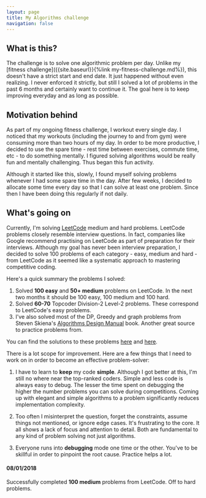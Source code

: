 ```yaml
---
layout: page
title: My Algorithms challenge
navigation: false
---
```


## What is this?
The challenge is to solve one algorithmic problem per day.
Unlike my [fitness challenge]({{site.baseurl}}{%link my-fitness-challenge.md%}),
this doesn't have a strict start and end date. It just happened without even
realizing. I never enforced it strictly, but still I solved a lot of
problems in the past 6 months and certainly want to continue it. The goal here
is to keep improving everyday and as long as possible.

## Motivation behind

As part of my ongoing fitness challenge, I workout every single day. I noticed
that my workouts (including the journey to and from gym) were consuming more than
two hours of my day. In order to be more productive, I decided to use the spare
time - rest time between exercises, commute time, etc - to do something mentally. 
I figured solving algorithms would be really fun and mentally challenging. Thus
began this fun activity.

Although it started like this, slowly, I found myself solving problems whenever
I had some spare time in the day. After few weeks, I decided to allocate some time
every day so that I can solve at least one problem. Since then I have been doing
this regularly if not daily.

## What's going on

Currently, I'm solving [LeetCode](https://leetcode.com/) medium and hard problems. LeetCode problems
closely resemble interview questions. In fact, companies like Google recommend
practising on LeetCode as part of preparation for their interviews. Although my
goal has never been interview preparation, I decided to solve 100 problems of
each category - easy, medium and hard - from LeetCode as it seemed like a
systematic approach to mastering competitive coding.

Here's a quick summary the problems I solved:
1. Solved __100 easy__ and __50+ medium__ problems on LeetCode. In the next two
months it should be 100 easy, 100 medium and 100 hard.
2. Solved __60-70__ Topcoder Division-2 Level-2 problems. These correspond to
LeetCode's easy problems.
3. I've also solved most of the DP, Greedy and graph problems from Steven Skiena's
[Algorithms Design Manual](http://www.algorist.com/) book. Another
great source to practice problems from.

You can find the solutions to these problems [here](https://github.com/gooty12/CodeMastery/tree/master/Topcoder)
and [here](https://github.com/gooty12/LeetCode).

There is a lot scope for improvement. Here are a few
things that I need to work on in order to become an effective problem-solver:
1. I have to learn to __keep__ my code __simple__. Although I got better at this,
I'm still no where near the top-ranked coders. Simple and less code is always
easy to debug. The lesser the time spent on debugging the higher the
number problems you can solve during competitions. Coming up with elegant and 
simple algorithms to a problem significantly reduces implementation complexity.

2. Too often I misinterpret the question, forget the constraints, assume things
not mentioned, or ignore edge cases. It's frustrating to the core. It all shows a
lack of focus and attention to detail. Both are fundamental to any kind of
problem solving not just algorithms.

3. Everyone runs into __debugging__ mode one time or the other. You've to be
skillful in order to pinpoint the root cause. Practice helps a lot.

#### 08/01/2018
Successfully completed **100 medium** problems from LeetCode. Off to hard
problems.
